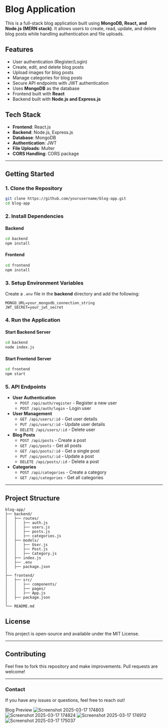 # Blog Application

This is a full-stack blog application built using **MongoDB, React, and Node.js (MERN stack)**. It allows users to create, read, update, and delete blog posts while handling authentication and file uploads.

## Features
- User authentication (Register/Login)
- Create, edit, and delete blog posts
- Upload images for blog posts
- Manage categories for blog posts
- Secure API endpoints with JWT authentication
- Uses **MongoDB** as the database
- Frontend built with **React**
- Backend built with **Node.js and Express.js**

## Tech Stack
- **Frontend**: React.js
- **Backend**: Node.js, Express.js
- **Database**: MongoDB
- **Authentication**: JWT
- **File Uploads**: Multer
- **CORS Handling**: CORS package

---

## Getting Started
### 1. Clone the Repository
```sh
git clone https://github.com/yourusername/blog-app.git
cd blog-app
```

### 2. Install Dependencies
#### Backend
```sh
cd backend
npm install
```
#### Frontend
```sh
cd frontend
npm install
```

### 3. Setup Environment Variables
Create a `.env` file in the **backend** directory and add the following:
```
MONGO_URL=your_mongodb_connection_string
JWT_SECRET=your_jwt_secret
```

### 4. Run the Application
#### Start Backend Server
```sh
cd backend
node index.js
```
#### Start Frontend Server
```sh
cd frontend
npm start
```

### 5. API Endpoints
- **User Authentication**
  - `POST /api/auth/register` - Register a new user
  - `POST /api/auth/login` - Login user
- **User Management**
  - `GET /api/users/:id` - Get user details
  - `PUT /api/users/:id` - Update user details
  - `DELETE /api/users/:id` - Delete user
- **Blog Posts**
  - `POST /api/posts` - Create a post
  - `GET /api/posts` - Get all posts
  - `GET /api/posts/:id` - Get a single post
  - `PUT /api/posts/:id` - Update a post
  - `DELETE /api/posts/:id` - Delete a post
- **Categories**
  - `POST /api/categories` - Create a category
  - `GET /api/categories` - Get all categories

---

## Project Structure
```
blog-app/
├── backend/
│   ├── routes/
│   │   ├── auth.js
│   │   ├── users.js
│   │   ├── posts.js
│   │   ├── categories.js
│   ├── models/
│   │   ├── User.js
│   │   ├── Post.js
│   │   ├── Category.js
│   ├── index.js
│   ├── .env
│   ├── package.json
│
├── frontend/
│   ├── src/
│   │   ├── components/
│   │   ├── pages/
│   │   ├── App.js
│   ├── package.json
│
└── README.md
```

## License
This project is open-source and available under the MIT License.

---

## Contributing
Feel free to fork this repository and make improvements. Pull requests are welcome!

---

### Contact
If you have any issues or questions, feel free to reach out!



Blog Preview
![Screenshot 2025-03-17 174803](https://github.com/user-attachments/assets/023f6722-7bdb-4347-bbb9-ef8090fa6ea8)
![Screenshot 2025-03-17 174824](https://github.com/user-attachments/assets/d5525e9b-6408-4ecb-917c-d908a3344716)
![Screenshot 2025-03-17 174912](https://github.com/user-attachments/assets/c1b8af13-47ba-4657-9146-0de5b2f1c852)
![Screenshot 2025-03-17 175037](https://github.com/user-attachments/assets/4bc11289-d632-4c6d-9ac0-8c6189bf3875)
